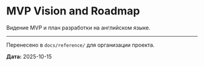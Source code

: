 # MVP Vision and Roadmap

Видение MVP и план разработки на английском языке.

---

Перенесено в `docs/reference/` для организации проекта.

**Дата:** 2025-10-15


